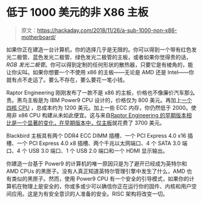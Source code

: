 # 低于 1000 美元的非 X86 主板

> 原文：<https://hackaday.com/2018/11/26/a-sub-1000-non-x86-motherboard/>

如果你正在建造一台计算机，你的选择几乎是无限的。你可以得到一个带有红色发光二极管、蓝色发光二极管、绿色发光二极管的主板，或者如果你觉得贵的话， *RGB 发光二极管*。你可以得到定制的任何形状的散热器，只要它是有棱角的，能让你尖叫。如果你想要一个不使用 x86 的主板——无论是 AMD 还是 Intel——你就有点不走运了。要么不存在，要么要花一笔小钱。

Raptor Engineering 刚刚发布了一款不是 x86 的主板，价格也不像廉价汽车那么贵。黑鸟主板是为 IBM Power9 CPU 设计的，价格仅为 800 美元。再加上[一个四核 CPU](https://secure.raptorcs.com/content/CP9M01/intro.html) ，总成本约为 1200 美元。加上一些 ECC 内存，你仍然低于 2000。使用非 x86 CPU 构建从未如此便宜。这与来自[Raptor Engineering 的早期版本相比是一个显著的变化，在早期版本中，仅主板](https://hackaday.com/2016/09/19/new-part-day-a-truly-secure-workstation/)就花费了 3700 美元。

Blackbird 主板具有两个 DDR4 ECC DIMM 插槽、一个 PCI Express 4.0 x16 插槽、一个 PCI Express 4.0 x8 插槽、两个千兆以太网端口、4 个 SATA 3.0 端口、4 个 USB 3.0 端口、1 个 USB 2.0 端口和一个 HDMI 显示输出。

你建造一台基于 Power9 的计算机的唯一原因只是为了避开已经成为英特尔和 AMD CPUs 的黑匣子。没有人真正知道英特尔管理引擎中发生了什么，AMD 也有类似的黑匣子。然而，使用 Power9 CPU 有一个安全的引导模式，如果你的计算机在物理上是安全的，你或多或少可以确信你正在运行你的固件、内核和用户空间应用。这是为有安全意识的人准备的安全。RISC 架构将改变一切。
